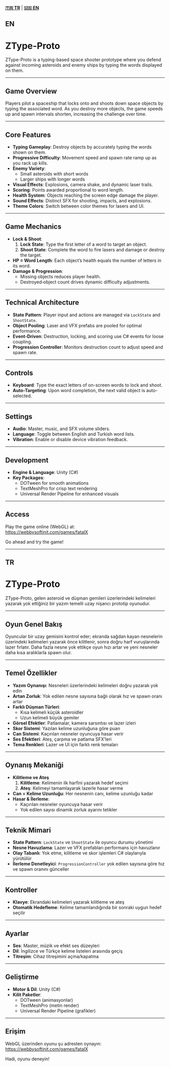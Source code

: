 [**🇹🇷 TR**](#tr) | [**🇺🇸 EN**](#en)

<a id="en"></a>
## EN

# ZType-Proto

ZType-Proto is a typing-based space shooter prototype where you defend against incoming asteroids and enemy ships by typing the words displayed on them.

---

## Game Overview

Players pilot a spaceship that locks onto and shoots down space objects by typing the associated word. As you destroy more objects, the game speeds up and spawn intervals shorten, increasing the challenge over time.

---

## Core Features

- **Typing Gameplay**: Destroy objects by accurately typing the words shown on them.  
- **Progressive Difficulty**: Movement speed and spawn rate ramp up as you rack up kills.  
- **Enemy Variety**:  
  - Small asteroids with short words  
  - Larger ships with longer words  
- **Visual Effects**: Explosions, camera shake, and dynamic laser trails.  
- **Scoring**: Points awarded proportional to word length.  
- **Health System**: Objects reaching the screen edge damage the player.  
- **Sound Effects**: Distinct SFX for shooting, impacts, and explosions.  
- **Theme Colors**: Switch between color themes for lasers and UI.

---

## Game Mechanics

- **Lock & Shoot**:  
  1. **Lock State**: Type the first letter of a word to target an object.  
  2. **Shoot State**: Complete the word to fire lasers and damage or destroy the target.  
- **HP = Word Length**: Each object’s health equals the number of letters in its word.  
- **Damage & Progression**:  
  - Missing objects reduces player health.  
  - Destroyed‐object count drives dynamic difficulty adjustments.

---

## Technical Architecture

- **State Pattern**: Player input and actions are managed via `LockState` and `ShootState`.  
- **Object Pooling**: Laser and VFX prefabs are pooled for optimal performance.  
- **Event-Driven**: Destruction, locking, and scoring use C# events for loose coupling.  
- **Progression Controller**: Monitors destruction count to adjust speed and spawn rate.

---

## Controls

- **Keyboard**: Type the exact letters of on-screen words to lock and shoot.  
- **Auto-Targeting**: Upon word completion, the next valid object is auto-selected.

---

## Settings

- **Audio**: Master, music, and SFX volume sliders.  
- **Language**: Toggle between English and Turkish word lists.  
- **Vibration**: Enable or disable device vibration feedback.

---

## Development

- **Engine & Language**: Unity (C#)  
- **Key Packages**:  
  - DOTween for smooth animations  
  - TextMeshPro for crisp text rendering  
  - Universal Render Pipeline for enhanced visuals  

---

## Access

Play the game online (WebGL) at:  
https://webbysoftinit.com/games/fatalX

Go ahead and try the game!

---

<a id="tr"></a>
## TR

# ZType-Proto

ZType-Proto, gelen asteroid ve düşman gemileri üzerlerindeki kelimeleri yazarak yok ettiğiniz bir yazım temelli uzay nişancı prototip oyunudur.

---

## Oyun Genel Bakış

Oyuncular bir uzay gemisini kontrol eder; ekranda sağdan kayan nesnelerin üzerindeki kelimeleri yazarak önce kilitlenir, sonra doğru harf vuruşlarında lazer fırlatır. Daha fazla nesne yok ettikçe oyun hızı artar ve yeni nesneler daha kısa aralıklarla spawn olur.

---

## Temel Özellikler

- **Yazım Oynanışı**: Nesneleri üzerlerindeki kelimeleri doğru yazarak yok edin  
- **Artan Zorluk**: Yok edilen nesne sayısına bağlı olarak hız ve spawn oranı artar  
- **Farklı Düşman Türleri**:  
  - Kısa kelimeli küçük asteroidler  
  - Uzun kelimeli büyük gemiler  
- **Görsel Efektler**: Patlamalar, kamera sarsıntısı ve lazer izleri  
- **Skor Sistemi**: Yazılan kelime uzunluğuna göre puan  
- **Can Sistemi**: Kaçırılan nesneler oyuncuya hasar verir  
- **Ses Efektleri**: Ateş, çarpma ve patlama SFX’leri  
- **Tema Renkleri**: Lazer ve UI için farklı renk temaları  

---

## Oynanış Mekaniği

- **Kilitleme ve Ateş**  
  1. **Kilitleme**: Kelimenin ilk harfini yazarak hedef seçimi  
  2. **Ateş**: Kelimeyi tamamlayarak lazerle hasar verme  
- **Can = Kelime Uzunluğu**: Her nesnenin canı, kelime uzunluğu kadar  
- **Hasar & İlerleme**:  
  - Kaçırılan nesneler oyuncuya hasar verir  
  - Yok edilen sayısı dinamik zorluk ayarını tetikler  

---

## Teknik Mimari

- **State Pattern**: `LockState` ve `ShootState` ile oyuncu durumu yönetimi  
- **Nesne Havuzlama**: Lazer ve VFX prefabları performans için havuzlanır  
- **Olay Tabanlı**: Yok etme, kilitleme ve skor işlemleri C# olaylarıyla yürütülür  
- **İlerleme Denetleyici**: `ProgressionController` yok edilen sayısına göre hız ve spawn oranını günceller  

---

## Kontroller

- **Klavye**: Ekrandaki kelimeleri yazarak kilitleme ve ateş  
- **Otomatik Hedefleme**: Kelime tamamlandığında bir sonraki uygun hedef seçilir  

---

## Ayarlar

- **Ses**: Master, müzik ve efekt ses düzeyleri  
- **Dil**: İngilizce ve Türkçe kelime listeleri arasında geçiş  
- **Titreşim**: Cihaz titreşimini açma/kapatma  

---

## Geliştirme

- **Motor & Dil**: Unity (C#)  
- **Kilit Paketler**:  
  - DOTween (animasyonlar)  
  - TextMeshPro (metin render)  
  - Universal Render Pipeline (grafikler)  

---

## Erişim

WebGL üzerinden oyunu şu adresten oynayın:  
https://webbysoftinit.com/games/fatalX

Hadi, oyunu deneyin!
